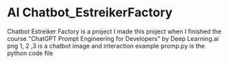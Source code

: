 # AI Chatbot_EstreikerFactory 
Chatbot Estreiker Factory is a project I made this project when I finished the course "ChatGPT Prompt Engineering for Developers" by Deep Learning.ai
png 1, 2 ,3 is a chatbot image and interaction example 
promp.py is the python code file 
